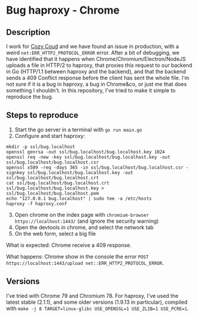 Bug haproxy - Chrome
====================

Description
-----------

I work for [Cozy Coud](https://cozy.io/) and we have found an issue in
production, with a weird `net:ERR_HTTP2_PROTOCOL_ERROR` error. After a bit of
debugging, we have identified that it happens when
Chrome/Chromium/Electron/NodeJS uploads a file in HTTP/2 to haproxy, that
proxies this request to our backend in Go (HTTP/1.1 between haproxy and the
backend), and that the backend sends a 409 Conflict response before the client
has sent the whole file. I'm not sure if it is a bug in haproxy, a bug in
Chrome&co, or just me that does something I shouldn't. In this repository, I've
tried to make it simple to reproduce the bug.


Steps to reproduce
------------------

1. Start the go server in a terminal with `go run main.go`
2. Configure and start haproxy:

```
mkdir -p ssl/bug.localhost
openssl genrsa -out ssl/bug.localhost/bug.localhost.key 1024
openssl req -new -key ssl/bug.localhost/bug.localhost.key -out ssl/bug.localhost/bug.localhost.csr
openssl x509 -req -days 365 -in ssl/bug.localhost/bug.localhost.csr -signkey ssl/bug.localhost/bug.localhost.key -out ssl/bug.localhost/bug.localhost.crt
cat ssl/bug.localhost/bug.localhost.crt ssl/bug.localhost/bug.localhost.key > ssl/bug.localhost/bug.localhost.pem
echo "127.0.0.1 bug.localhost" | sudo tee -a /etc/hosts
haproxy -f haproxy.conf
```

3. Open chrome on the index page with `chromium-browser https://localhost:1443/`
   (and ignore the security warning)
4. Open the devtools in chrome, and select the network tab
5. On the web form, select a big file

What is expected: Chrome receive a 409 response.

What happens: Chrome show in the console the error
`POST https://localhost:1443/upload net::ERR_HTTP2_PROTOCOL_ERROR`.

Versions
--------

I've tried with Chrome 79 and Chromium 78. For haproxy, I've used the latest
stable (2.1.1), and some older versions (1.9.13 in particular), compiled with
`make -j 8 TARGET=linux-glibc USE_OPENSSL=1 USE_ZLIB=1 USE_PCRE=1`.
